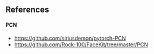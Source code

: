 ## References

#### PCN

- https://github.com/siriusdemon/pytorch-PCN
- https://github.com/Rock-100/FaceKit/tree/master/PCN
